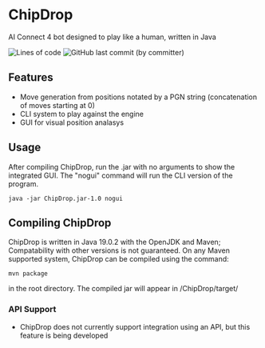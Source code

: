 # ChipDrop
AI Connect 4 bot designed to play like a human, written in Java

![Lines of code](https://img.shields.io/tokei/lines/github.com/MrPiggyPegasus/ChipDrop)
![GitHub last commit (by committer)](https://img.shields.io/github/last-commit/MrPiggyPegasus/ChipDrop)

## Features
- Move generation from positions notated by a PGN string (concatenation of moves starting at 0)
- CLI system to play against the engine
- GUI for visual position analasys

## Usage
After compiling ChipDrop, run the .jar with no arguments to show the integrated GUI.
The "nogui" command will run the CLI version of the program.
```
java -jar ChipDrop.jar-1.0 nogui
```

## Compiling ChipDrop
ChipDrop is written in Java 19.0.2 with the OpenJDK and Maven; Compatability with other versions is not guaranteed.
On any Maven supported system, ChipDrop can be compiled using the command:
```
mvn package
```
in the root directory. The compiled jar will appear in /ChipDrop/target/

### API Support
- ChipDrop does not currently support integration using an API, but this feature is being developed
